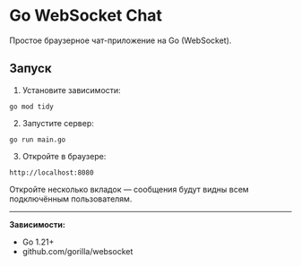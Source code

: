 # Go WebSocket Chat

Простое браузерное чат-приложение на Go (WebSocket).

## Запуск

1. Установите зависимости:

```
go mod tidy
```

2. Запустите сервер:

```
go run main.go
```

3. Откройте в браузере:

```
http://localhost:8080
```

Откройте несколько вкладок — сообщения будут видны всем подключённым пользователям.

---

**Зависимости:**
- Go 1.21+
- github.com/gorilla/websocket 